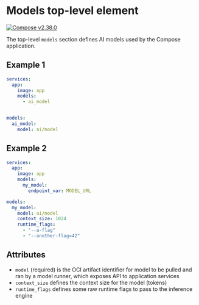 # Models top-level element

[![Compose v2.38.0](https://img.shields.io/badge/compose-v2.38.0-blue?style=flat-square)](https://github.com/docker/compose/releases/v2.38.0)

The top-level `models` section defines AI models used by the Compose application.

## Example 1

```yaml
services:
  app:
    image: app
    models:
      - ai_model


models:
  ai_model:
    model: ai/model
```

## Example 2

```yaml
services:
  app:
    image: app
    models:
      my_model:
        endpoint_var: MODEL_URL

models:
  my_model:
    model: ai/model
    context_size: 1024
    runtime_flags: 
      - "--a-flag"
      - "--another-flag=42"
```

## Attributes

- `model` (required) is the OCI artifact identifier for model to be pulled and ran by a model runner, which exposes API to application services
- `context_size` defines the context size for the model (tokens)
- `runtime_flags` defines some raw runtime flags to pass to the inference engine


